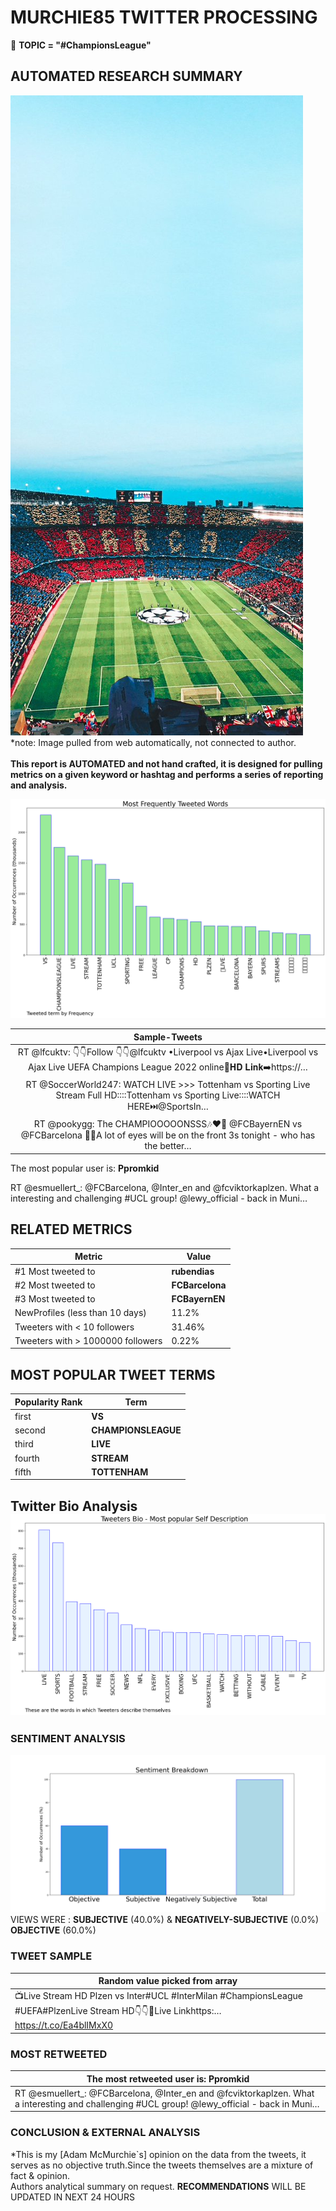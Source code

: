 # MURCHIE85 TWITTER PROCESSING 
&#x1F34E; **TOPIC = "#ChampionsLeague"**

## AUTOMATED RESEARCH SUMMARY

![image](assets/2022-09-13hashtagImage.png)*note: Image pulled from web automatically, not connected to author.
<br></br>
<b> This report is AUTOMATED and not hand crafted, it is designed for pulling metrics on a given keyword or hashtag and performs a series of reporting and analysis.</b>



![image](assets/2022-09-13TWEETS.png)



|                **Sample-Tweets**        |
| :-------------: |
| RT @lfcuktv: 👇👇Follow 👇👇@lfcuktv •Liverpool vs Ajax Live•Liverpool vs Ajax Live UEFA Champions League 2022 online🔴𝐇𝐃 𝐋𝐢𝐧𝐤➡️https://… |
| RT @SoccerWorld247: WATCH LIVE &gt;&gt;&gt; Tottenham vs Sporting Live Stream Full HD::::Tottenham vs Sporting Live::::WATCH HERE⏭️@SportsIn… |
| RT @pookygg: The CHAMPIOOOOONSSS🎶❤️🤍 @FCBayernEN  vs @FCBarcelona 🔵🔴A lot of eyes will be on the front 3s tonight - who has the better… |

The most popular user is: **Ppromkid**
<div class="alert alert-block alert-danger"> RT @esmuellert_: @FCBarcelona, @Inter_en and @fcviktorkaplzen. What a interesting and challenging #UCL group! @lewy_official - back in Muni…</div>

## RELATED METRICS<br>
| Metric | Value |
| ------------- | ------------- |
| #1 Most tweeted to  | **rubendias** |
| #2 Most tweeted to  | **FCBarcelona** |
| #3 Most tweeted to  | **FCBayernEN** |
| NewProfiles (less than 10 days) | 11.2%  |
| Tweeters with < 10 followers  | 31.46%|
| Tweeters with > 1000000 followers  | 0.22%  |



## MOST POPULAR TWEET TERMS 


| Popularity Rank  | Term |
| ------------- | ------------- |
| first  | **VS**  |
| second  | **CHAMPIONSLEAGUE**  |
| third  | **LIVE** |
| fourth  | **STREAM**  |
| fifth  | **TOTTENHAM**  |


## Twitter Bio Analysis![image](assets/2022-09-13BIO.png)
### SENTIMENT ANALYSIS
![image](assets/2022-09-13sentiment.png)
VIEWS WERE : **SUBJECTIVE**  (40.0%) & **NEGATIVELY-SUBJECTIVE** (0.0%) **OBJECTIVE** (60.0%)

### TWEET SAMPLE 
| Random value picked from array |
| ------------- |
|📺Live Stream HD Plzen vs Inter#UCL #InterMilan #ChampionsLeague #UEFA#PlzenLive Stream HD👇👇🔗Live Linkhttps:… https://t.co/Ea4blIMxX0 |

### MOST RETWEETED 

| The most retweeted user is: **Ppromkid**  |
| ------------- |
| RT @esmuellert_: @FCBarcelona, @Inter_en and @fcviktorkaplzen. What a interesting and challenging #UCL group! @lewy_official - back in Muni… |

### CONCLUSION & EXTERNAL ANALYSIS

*This is my [Adam McMurchie`s] opinion on the data from the tweets, it serves as no objective truth.Since the tweets themselves are a mixture of fact & opinion.<br>
Authors analytical summary on request.
**RECOMMENDATIONS** WILL BE UPDATED IN NEXT  24 HOURS <br>